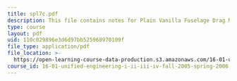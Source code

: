 ```yaml
---
title: spl7c.pdf
description: This file contains notes for Plain Vanilla Fuselage Drag Measurements.
type: course
layout: pdf
uid: 110c029896e3d6d97bb525968970109f
file_type: application/pdf
file_location: >-
  https://open-learning-course-data-production.s3.amazonaws.com/16-01-unified-engineering-i-ii-iii-iv-fall-2005-spring-2006/110c029896e3d6d97bb525968970109f_spl7c.pdf
course_id: 16-01-unified-engineering-i-ii-iii-iv-fall-2005-spring-2006
---
```


